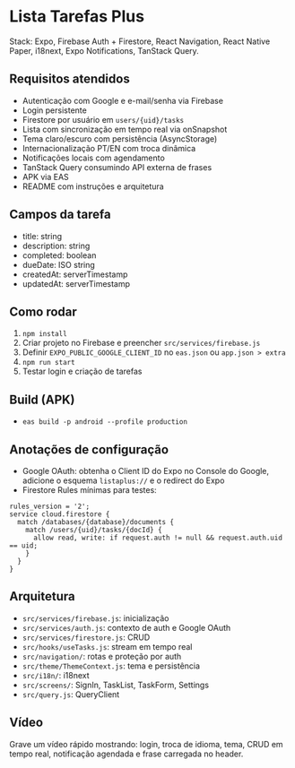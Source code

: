 
# Lista Tarefas Plus

Stack: Expo, Firebase Auth + Firestore, React Navigation, React Native Paper, i18next, Expo Notifications, TanStack Query.

## Requisitos atendidos
- Autenticação com Google e e-mail/senha via Firebase
- Login persistente
- Firestore por usuário em `users/{uid}/tasks`
- Lista com sincronização em tempo real via onSnapshot
- Tema claro/escuro com persistência (AsyncStorage)
- Internacionalização PT/EN com troca dinâmica
- Notificações locais com agendamento
- TanStack Query consumindo API externa de frases
- APK via EAS
- README com instruções e arquitetura

## Campos da tarefa
- title: string
- description: string
- completed: boolean
- dueDate: ISO string
- createdAt: serverTimestamp
- updatedAt: serverTimestamp

## Como rodar
1. `npm install`
2. Criar projeto no Firebase e preencher `src/services/firebase.js`
3. Definir `EXPO_PUBLIC_GOOGLE_CLIENT_ID` no `eas.json` ou `app.json > extra`
4. `npm run start`
5. Testar login e criação de tarefas

## Build (APK)
- `eas build -p android --profile production`

## Anotações de configuração
- Google OAuth: obtenha o Client ID do Expo no Console do Google, adicione o esquema `listaplus://` e o redirect do Expo
- Firestore Rules mínimas para testes:
```
rules_version = '2';
service cloud.firestore {
  match /databases/{database}/documents {
    match /users/{uid}/tasks/{docId} {
      allow read, write: if request.auth != null && request.auth.uid == uid;
    }
  }
}
```

## Arquitetura
- `src/services/firebase.js`: inicialização
- `src/services/auth.js`: contexto de auth e Google OAuth
- `src/services/firestore.js`: CRUD
- `src/hooks/useTasks.js`: stream em tempo real
- `src/navigation/`: rotas e proteção por auth
- `src/theme/ThemeContext.js`: tema e persistência
- `src/i18n/`: i18next
- `src/screens/`: SignIn, TaskList, TaskForm, Settings
- `src/query.js`: QueryClient

## Vídeo
Grave um vídeo rápido mostrando: login, troca de idioma, tema, CRUD em tempo real, notificação agendada e frase carregada no header.

